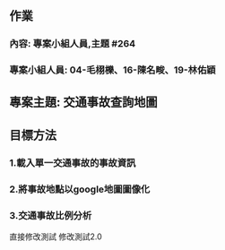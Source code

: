 ## 作業 
### 內容: 專案小組人員,主題 #264
### 專案小組人員: 04-毛栩櫟、16-陳名畯、19-林佑穎

## 專案主題: 交通事故查詢地圖

## 目標方法
### 1.載入單一交通事故的事故資訊
### 2.將事故地點以google地圖圖像化
### 3.交通事故比例分析

直接修改測試
修改測試2.0